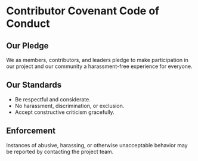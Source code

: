 # Contributor Covenant Code of Conduct

## Our Pledge
We as members, contributors, and leaders pledge to make participation in our project and our community a harassment-free experience for everyone.

## Our Standards
- Be respectful and considerate.
- No harassment, discrimination, or exclusion.
- Accept constructive criticism gracefully.

## Enforcement
Instances of abusive, harassing, or otherwise unacceptable behavior may be reported by contacting the project team.
